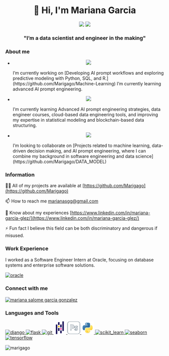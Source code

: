 <h1 align="center"> 🙂 Hi, I'm Mariana Garcia</h1>

<p align="center">
  <img src="https://media.giphy.com/media/qgQUggAC3Pfv687qPC/giphy.gif" width="100"/> 
  <img src="https://media3.giphy.com/media/v1.Y2lkPTc5MGI3NjExd25ranQ0dmlma21ieHo2Mjd2cnQ2YzQ5NnNxYWVwYjVsMDl1bTlmYyZlcD12MV9pbnRlcm5hbF9naWZfYnlfaWQmY3Q9Zw/CvZuv5m5cKl8c/giphy.gif" width="100"/> 
</p>

<h3 align="center"> "I’m a data scientist and engineer in the making" </h3> 

<h3 align="left"> About me </h3>

- <p align="center">
  <img src="https://media3.giphy.com/media/v1.Y2lkPTc5MGI3NjExYTlybmNhandrbG91OW4xODV3bXE2aGxvd3c3c2h0YXBudXJ3YzI5cSZlcD12MV9pbnRlcm5hbF9naWZfYnlfaWQmY3Q9cw/MBCodZbEhb2jSNUZNd/giphy.gif" width="90"/> 
  </p>
  I’m currently working on [Developing AI prompt workflows and exploring predictive modeling with Python, SQL, and R.](https://github.com/Marigago/Machine-Learning) I’m currently learning advanced AI prompt engineering. 

- <p align="center">
    <img src="https://media2.giphy.com/media/v1.Y2lkPTc5MGI3NjExbXJ3NGh3M2V3YmFjc2tsaXAydnBkNGt4MGhwcDJlNXdmMWQ2OGdjbSZlcD12MV9pbnRlcm5hbF9naWZfYnlfaWQmY3Q9cw/wU5GXcDhwLDO7bcKvP/giphy.gif" width="80"/>
  </p>
  I’m currently learning Advanced AI prompt engineering strategies, data engineer courses, cloud-based data engineering tools, and improving my expertise in statistical modeling and blockchain-based data structuring.

- <p align="center">
    <img src="https://media2.giphy.com/media/v1.Y2lkPTc5MGI3NjExZm4zYjVnNTB1cjliZWxyMmlnNzVwZG1hbGs1ZnlibWZtMXUxZzB6biZlcD12MV9pbnRlcm5hbF9naWZfYnlfaWQmY3Q9cw/GxcptIyuOwo1CjnIl1/giphy.gif" width="80"/>
  </p>
  I’m looking to collaborate on [Projects related to machine learning, data-driven decision making, and AI prompt engineering, where I can combine my background in software engineering and data science](https://github.com/Marigago/DATA_MODEL)

<h3 align="left">Information </h3>

👨‍💻 All of my projects are available at [https://github.com/Marigago](https://github.com/Marigago)

📫 How to reach me marianasgg@gmail.com

📄 Know about my experiences [https://www.linkedin.com/in/mariana-garcia-glez/](https://www.linkedin.com/in/mariana-garcia-glez/)

⚡ Fun fact I believe this field can be both discriminatory and dangerous if misused.

<h3 align="left">Work Experience </h3>
<p>I worked as a Software Engineer Intern at Oracle, focusing on database systems and enterprise software solutions.</p>
<p align="left">
<a href="https://www.oracle.com" target="blank">
  <img align="center" src="https://upload.wikimedia.org/wikipedia/commons/5/50/Oracle_logo.svg" alt="oracle" height="40" width="80" />
</a>
</p>

<h3 align="left">Connect with me </h3>
<p align="left">
<a href="https://linkedin.com/in/mariana salome garcia gonzalez" target="blank"><img align="center" src="https://raw.githubusercontent.com/rahuldkjain/github-profile-readme-generator/master/src/images/icons/Social/linked-in-alt.svg" alt="mariana salome garcia gonzalez" height="30" width="40" /></a>
</p>

<h3 align="left">Languages and Tools </h3>
<p align="left"> <a href="https://www.djangoproject.com/" target="_blank" rel="noreferrer"> <img src="https://cdn.worldvectorlogo.com/logos/django.svg" alt="django" width="40" height="40"/> </a> <a href="https://flask.palletsprojects.com/" target="_blank" rel="noreferrer"> <img src="https://www.vectorlogo.zone/logos/pocoo_flask/pocoo_flask-icon.svg" alt="flask" width="40" height="40"/> </a> <a href="https://git-scm.com/" target="_blank" rel="noreferrer"> <img src="https://www.vectorlogo.zone/logos/git-scm/git-scm-icon.svg" alt="git" width="40" height="40"/> </a> <a href="https://pandas.pydata.org/" target="_blank" rel="noreferrer"> <img src="https://raw.githubusercontent.com/devicons/devicon/2ae2a900d2f041da66e950e4d48052658d850630/icons/pandas/pandas-original.svg" alt="pandas" width="40" height="40"/> </a> <a href="https://www.photoshop.com/en" target="_blank" rel="noreferrer"> <img src="https://raw.githubusercontent.com/devicons/devicon/master/icons/photoshop/photoshop-line.svg" alt="photoshop" width="40" height="40"/> </a> <a href="https://www.python.org" target="_blank" rel="noreferrer"> <img src="https://raw.githubusercontent.com/devicons/devicon/master/icons/python/python-original.svg" alt="python" width="40" height="40"/> </a> <a href="https://scikit-learn.org/" target="_blank" rel="noreferrer"> <img src="https://upload.wikimedia.org/wikipedia/commons/0/05/Scikit_learn_logo_small.svg" alt="scikit_learn" width="40" height="40"/> </a> <a href="https://seaborn.pydata.org/" target="_blank" rel="noreferrer"> <img src="https://seaborn.pydata.org/_images/logo-mark-lightbg.svg" alt="seaborn" width="40" height="40"/> </a> <a href="https://www.tensorflow.org" target="_blank" rel="noreferrer"> <img src="https://www.vectorlogo.zone/logos/tensorflow/tensorflow-icon.svg" alt="tensorflow" width="40" height="40"/> </a> </p>

<p><img align="center" src="https://github-readme-stats.vercel.app/api/top-langs?username=marigago&show_icons=true&locale=en&layout=compact" alt="marigago" /></p>

